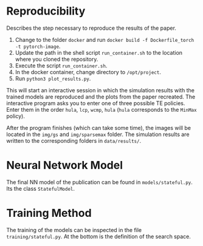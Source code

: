 # Reproducibility

Describes the step necessary to reproduce the results of the paper.

1) Change to the folder `docker` and run `docker build -f Dockerfile_torch -t pytorch-image`.
2) Update the path in the shell script `run_container.sh` to the location where you cloned the repository.
3) Execute the script `run_container.sh`.
4) In the docker container, change directory to `/opt/project`.
5) Run `python3 plot_results.py`.

This will start an interactive session in which the simulation results with the
trained models are reproduced and the plots from the paper recreated. The interactive
program asks you to enter one of three possible TE policies. Enter them in the order
`hula`, `lcp`, `wcmp`, `hula` (`hula` corresponds to the `MinMax` policy).

After the program finishes (which can take some time), the images will be located
in the `img/gs` and `img/sparsemax` folder. The simulation results are written to
the corresponding folders in `data/results/`.


# Neural Network Model
The final NN model of the publication can be found in `models/stateful.py`. Its the
class `StatefulModel`.


# Training Method
The training of the models can be inspected in the file `training/stateful.py`. At
the bottom is the definition of the search space.

